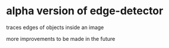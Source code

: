 # alpha version of edge-detector
traces edges of objects inside an image

more improvements to be made in the future

